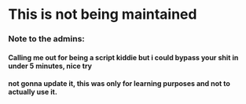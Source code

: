 # This is not being maintained

### Note to the admins:
#### Calling me out for being a script kiddie but i could bypass your shit in under 5 minutes, nice try
#### not gonna update it, this was only for learning purposes and not to actually use it.
